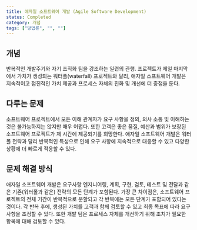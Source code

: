 ```yaml
---
title: 애자일 소프트웨어 개발 (Agile Software Development)
status: Completed
category: 개념
tags: ["방법론", "", ""]
---
```


## 개념

반복적인 개발주기와 자기 조직화 팀을 강조하는 일련의 관행.
프로젝트가 제일 마지막에서 가치가 생성되는 워터폴(waterfall) 프로젝트와 달리,
애자일 소프트웨어 개발은 지속적이고 점진적인 가치 제공과 
프로세스 자체의 진화 및 개선에 더 중점을 둔다.

## 다루는 문제

소프트웨어 프로젝트에서 모든 이해 관계자가 요구 사항을 정의, 의사 소통 및 이해하는 것은 불가능하지는 않지만 매우 어렵다. 
또한 고객은 좋은 품질, 예산과 범위가 보장된 소프트웨어 프로젝트가 제 시간에 제공되기를 희망한다.
애자일 소프트웨어 개발은 워터폴 전략과 달리 반복적인 특성으로 인해 요구 사항에 지속적으로 대응할 수 있고
다양한 상황에 더 빠르게 적응할 수 있다.

## 문제 해결 방식

애자일 소프트웨어 개발은 요구사항 엔지니어링, 계획, 구현, 검토, 테스트 및 전달과 같은 기존(워터폴과 같은) 전략의 모든 단계가 포함된다. 
가장 큰 차이점은, 소프트웨어 프로젝트의 전체 기간이 반복적으로 분할되고 각 반복에는 모든 단계가 포함되어 있다는 것이다.
각 반복 후에, 생성된 가치를 고객과 함께 검토할 수 있고 최종 목표에 따라 요구사항을 조정할 수 있다.
또한 개발 팀은 프로세스 자체를 개선하기 위해 조치가 필요한 항목에 대해 검토할 수 있다.